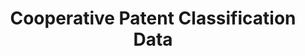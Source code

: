 ---
layout: default
bigquery: https://console.cloud.google.com/bigquery?p=patents-public-data&d=cpc&page=dataset
citation: '“Cooperative Patent Classification” by the EPO and USPTO, for public use. '
contributors: EPO, USPTO
cost: None
description: Cooperative Patent Classification Data contains the scheme and definitions
  of the Cooperative Patent Classification system for classifying patent documents.
  The CPC is the result of a partnership between the EPO and the USPTO in their joint
  effort to develop a common, internationally compatible classification system for
  technical documents, in particular patent publications, which will be used by both
  offices in the patent granting process
documentation: https://www.cooperativepatentclassification.org/cpcSchemeAndDefinitions
last_edit: 04/07/2022, 20:24:59
location: https://www.cooperativepatentclassification.org/index
maintained_by: USPTO, EPO
schema_fields:
- date_revised
- informative_references
- glossary
- sizeCache
- ipcConcordant
- applicationReferences
- additional_only
- limitingReferences
- child_groups
- childGroups
- not_allocatable
- title_part
- synonyms
- notAllocatable
- residualReferences
- limiting_references
- titleFull
- application_references
- ipc_concordant
- title_full
- titlePart
- definition
- residual_references
- parents
- informativeReferences
- status
- children
- level
- breakdown_code
- breakdownCode
- dateRevised
- symbol
shortname: cooperative_patent_classification
tags:
- patents
- science
title: Cooperative Patent Classification Data
uuid: 984374a7-16e9-4b35-9445-458daceb01bf
---